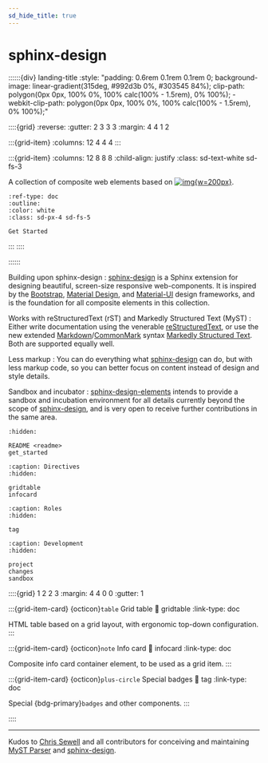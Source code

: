 ```yaml
---
sd_hide_title: true
---
```


# sphinx-design

::::::{div} landing-title
:style: "padding: 0.6rem 0.1rem 0.1rem 0; background-image: linear-gradient(315deg, #992d3b 0%, #303545 84%); clip-path: polygon(0px 0px, 100% 0%, 100% calc(100% - 1.5rem), 0% 100%); -webkit-clip-path: polygon(0px 0px, 100% 0%, 100% calc(100% - 1.5rem), 0% 100%);"

::::{grid}
:reverse:
:gutter: 2 3 3 3
:margin: 4 4 1 2

:::{grid-item}
:columns: 12 4 4 4
:::

:::{grid-item}
:columns: 12 8 8 8
:child-align: justify
:class: sd-text-white sd-fs-3

A collection of composite web elements based on [![img][sphinx-design-logo]{w=200px}][sphinx-design].


```{button-ref} get_started
:ref-type: doc
:outline:
:color: white
:class: sd-px-4 sd-fs-5

Get Started
```

:::
::::

::::::

Building upon sphinx-design
: [sphinx-design] is a Sphinx extension for designing beautiful, screen-size
  responsive web-components. It is inspired by the [Bootstrap], [Material Design],
  and [Material-UI] design frameworks, and is the foundation for all composite
  elements in this collection.

Works with reStructuredText (rST) and Markedly Structured Text (MyST)
: Either write documentation using the venerable [reStructuredText], or use the
  new extended [Markdown]/[CommonMark] syntax [Markedly Structured Text]. Both
  are supported equally well.

Less markup
: You can do everything what [sphinx-design] can do, but with less markup code,
  so you can better focus on content instead of design and style details.

Sandbox and incubator
: [sphinx-design-elements] intends to provide a sandbox and incubation environment
  for all details currently beyond the scope of [sphinx-design], and is very open
  to receive further contributions in the same area.

```{toctree}
:hidden:

README <readme>
get_started
```

```{toctree}
:caption: Directives
:hidden:

gridtable
infocard
```

```{toctree}
:caption: Roles
:hidden:

tag
```

```{toctree}
:caption: Development
:hidden:

project
changes
sandbox
```


::::{grid} 1 2 2 3
:margin: 4 4 0 0
:gutter: 1

:::{grid-item-card} {octicon}`table` Grid table
:link: gridtable
:link-type: doc

HTML table based on a grid layout, with ergonomic top-down configuration.
:::

:::{grid-item-card} {octicon}`note` Info card
:link: infocard
:link-type: doc

Composite info card container element, to be used as a grid item.
:::

:::{grid-item-card} {octicon}`plus-circle` Special badges
:link: tag
:link-type: doc

Special {bdg-primary}`badges` and other components.
:::

::::

-----------

Kudos to [Chris Sewell] and all contributors for conceiving and maintaining
[MyST Parser] and [sphinx-design]. 


[Bootstrap]: https://getbootstrap.com/
[Chris Sewell]: https://github.com/chrisjsewell
[CommonMark]: https://spec.commonmark.org/
[Markdown]: https://daringfireball.net/projects/markdown/syntax
[Markedly Structured Text]: https://myst-parser.readthedocs.io/
[Material Design]: https://material.io
[Material-UI]: https://material-ui.com/
[MyST Parser]: https://myst-parser.readthedocs.io/
[reStructuredText]: https://docutils.sourceforge.io/rst.html
[sphinx-design]: https://sphinx-design.readthedocs.io/
[sphinx-design-logo]: https://sphinx-design.readthedocs.io/en/latest/_static/logo_wide.svg
[sphinx-design-elements]: https://sphinx-design-elements.readthedocs.io/
